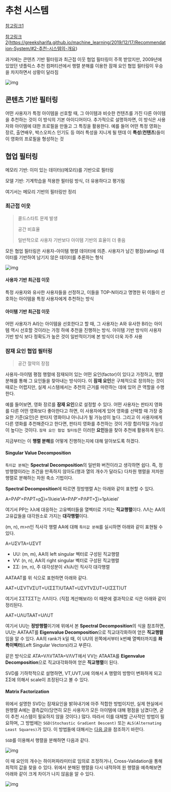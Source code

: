 # 추천 시스템

[참고링크1](https://lsjsj92.tistory.com/563)

[참고링크2](https://greeksharifa.github.io/machine_learning/2019/12/17/Recommendation-System/#2-%EC%B6%94%EC%B2%9C-%EC%8B%9C%EC%8A%A4%ED%85%9C%EC%9D%98-%EA%B0%9C%EC%9A%94)(https://greeksharifa.github.io/machine_learning/2019/12/17/Recommendation-System/#2-추천-시스템의-개요)

과거에는 콘텐츠 기반 필터링과 최근접 이웃 협업 필터링이 주목 받았지만, 2009년에 있었던 넷플릭스 추천 컴퍼티션에서 행렬 분해를 이용한 잠재 요인 협업 필터링이 우승을 차지하면서 상황이 달라짐

![img](https://greeksharifa.github.io/public/img/Machine_Learning/2019-12-17-Recommendation%20System/01.JPG)



## 콘텐츠 기반 필터링

어떤 사용자가 특정 아이템을 선호할 때, 그 아이템과 비슷한 컨텐츠를 가진 다른 아이템을 추천하는 것이 이 방식의 기본 아이디어이다. 추가적으로 설명하자면, 이 방식은 사용자와 아이템에 대한 프로필을 만들고 그 특징을 활용한다. 예를 들어 어떤 특정 영화는 장르, 출연배우, 박스오피스 인기도 등 여러 특성을 지니게 될 텐데 이 **특성**(**컨텐츠**)들이 이 영화의 프로필을 형성하는 것



## 협업 필터링

메모리 기반: 이미 있는 데이터((메모리)를 기반으로 필터링

모델 기반: 기계학습을 적용한 필터링 방식, 더 유용하다고 평가됨

여기서는 메모리 기반의 필터링만 정리

### 최근접 이웃

> 콜드스타트 문제 발생
>
> 공간 비효율
>
> 일반적으로 사용자 기반보다 아이템 기반의 효율이 더 좋음

모든 협업 필터링은 사용자-아이템 행렬 데이터에 의존. 사용자가 남긴 평점(rating) 데이터를 기반하여 남기지 않은 데이터를 추론하는 형식

![img](https://greeksharifa.github.io/public/img/Machine_Learning/2019-12-17-Recommendation%20System/02.JPG)

#### 사용자 기반 최근접 이웃

특정 사용자와 유사한 사용자들을 선정하고, 이들을 TOP-N이라고 명명한 뒤 이들이 선호하는 아이템을 특정 사용자에게 추천하는 방식



#### 아이템 기반 최근접 이웃

어떤 사용자가 A라는 아이템을 선호한다고 할 때, 그 사용자는 A와 유사한 B라는 아이템 역시 선호할 것이라는 가정 하에 추천을 진행하는 방식. 아이템 기반 방식이 사용자 기반 방식 보다 정확도가 높은 것이 일반적이기에 본 방식이 더욱 자주 사용



### 잠재 요인 협업 필터링

> 공간 절약의 장점

사용자-아이템 평점 행렬에 잠재되어 있는 어떤 요인(factor)이 있다고 가정하고, 행렬 분해를 통해 그 요인들을 찾아내는 방식이다. 이 **잠재 요인**은 구체적으로 정의하는 것이 때로는 어렵지만, 실제 시스템에서는 추천의 근거를 마련하는 데에 있어 큰 역할을 수행한다.

예를 들어보면, 영화 장르를 **잠재 요인**으로 설정할 수 있다. 어떤 사용자는 판타지 영화를 다른 어떤 영화보다 좋아한다고 하면, 이 사용자에게 있어 영화를 선택할 때 가장 중요한 기준(요인)은 판타지 영화이냐 아니냐가 될 가능성이 높다. 그리고 이 사용자에게 다른 영화를 추천해준다고 한다면, 판타지 영화를 추천하는 것이 가장 합리적일 가능성이 높다는 것이다. `잠재 요인 협업 필터링`은 이러한 **요인**들을 찾아 추천에 활용하게 된다.

지금부터는 이 **행렬 분해**를 어떻게 진행하는지에 대해 알아보도록 하겠다.



#### Singular Value Decomposition

`특이값 분해`는 **Spectral Decomposition**의 일반화 버전이라고 생각하면 쉽다. 즉, 정방행렬이라는 조건을 만족하지 않아도(행과 열의 개수가 달라도) 다차원 행렬을 저차원 행렬로 분해하는 차원 축소 기법이다.

**Spectral Decomposition**에 따르면 정방행렬 A는 아래와 같이 표현할 수 있다.

A=PΛP′=PΛPT=p∑i=1λieie′iA=PΛP′=PΛPT=∑i=1pλieiei′

여기서 PP는 λλ에 대응하는 고유벡터들을 열벡터로 가지는 **직교행렬**이다. ΛΛ는 AA의 고유값들을 대각원소로 가지는 **대각행렬**이다.

(m, n), m>n인 직사각 행렬 AA에 대해 `특이값 분해`를 실시하면 아래와 같이 표현될 수 있다.

A=UΣVTA=UΣVT

- UU: (m, m), AA의 left singular 벡터로 구성된 직교행렬
- VV: (n, n), AA의 right singular 벡터로 구성된 직교행렬
- ΣΣ: (m, n), 주 대각성분이 √λiλi인 직사각 대각행렬

AATAAT를 위 식으로 표현하면 아래와 같다.

AAT=UΣVTVΣUT=U(ΣΣT)UTAAT=UΣVTVΣUT=U(ΣΣT)UT

여기서 ΣΣTΣΣT는 ΛΛ이다. (직접 계산해보라) 이 때문에 결과적으로 식은 아래와 같이 정리된다.

AAT=UΛUTAAT=UΛUT

여기서 UU는 **정방행렬**이기에 위에서 본 **Spectral Decomposition**의 식을 참조하면, UU는 AATAAT를 **Eigenvalue Decomposition**으로 직교대각화하여 얻은 **직교행렬**임을 알 수 있다. AA의 rank가 k일 때, 이 UU의 왼쪽에서부터 k번째 열벡터까지를 **좌특이벡터**(Left Singular Vectors)라고 부른다.

같은 방식으로 ATA=VΛVTATA=VΛVT에서 VV는 ATAATA를 **Eigenvalue Decomposition**으로 직교대각화하여 얻은 **직교행렬**이 된다.

SVD를 기하학적으로 설명하면, VT,UVT,U에 의해서 A 행렬의 방향이 변화하게 되고 ΣΣ에 의해서 scale이 조정된다고 볼 수 있다.



#### Matrix Factorization

위에서 설명한 SVD는 잠재요인을 밝혀내기에 아주 적합한 방법이지만, 실제 현실에서 원행렬 A에는 결측값이(당연히 모든 사용자가 모든 아이템에 대해 평점을 남겼다면, 굳이 추천 시스템이 필요하지 않을 것이다.) 많다. 따라서 이를 대체할 근사적인 방법이 필요하며, 그 방법에는 `SGD(Stochastic Gradient Descent)` 또는 `ALS(Alternating Least Squares)`가 있다. 이 방법들에 대해서는 [다음 글](https://greeksharifa.github.io/machine_learning/2019/12/20/Matrix-Factorization/)을 참조하기 바란다.

`SGD`를 이용해서 행렬을 분해하면 다음과 같다.

![img](https://greeksharifa.github.io/public/img/Machine_Learning/2019-12-17-Recommendation%20System/03.JPG)

이 때 요인의 개수는 하이퍼파라미터로 임의로 조정하거나, Cross-Validation을 통해 최적의 값을 찾을 수 있다. 위에서 분해된 행렬을 다시 내적하여 원 행렬을 예측해보면 아래와 같이 크게 차이가 나지 않음을 알 수 있다.

![img](https://greeksharifa.github.io/public/img/Machine_Learning/2019-12-17-Recommendation%20System/04.JPG)
